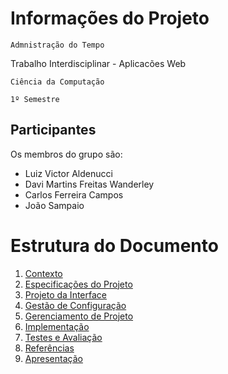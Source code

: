 # Informações do Projeto
`Admnistração do Tempo`  

Trabalho Interdisciplinar - Aplicacões Web

`Ciência da Computação`

`1º Semestre`

## Participantes

Os membros do grupo são: 
- Luiz Victor Aldenucci
- Davi Martins Freitas Wanderley
- Carlos Ferreira Campos
- João Sampaio

# Estrutura do Documento

1. [Contexto](1-Contexto.md)
2. [Especificações do Projeto](2-Especificação.md)
3. [Projeto da Interface](3-Interface.md)
4. [Gestão de Configuração](4-Gestão-Configuração.md)
5. [Gerenciamento de Projeto](5-Gerenciamento-Projeto.md)
6. [Implementação](6-Implementação.md)
7. [Testes e Avaliação](7-Testes.md)
8. [Referências](8-Referências.md)
9. [Apresentação](9-Apresentação.md)
